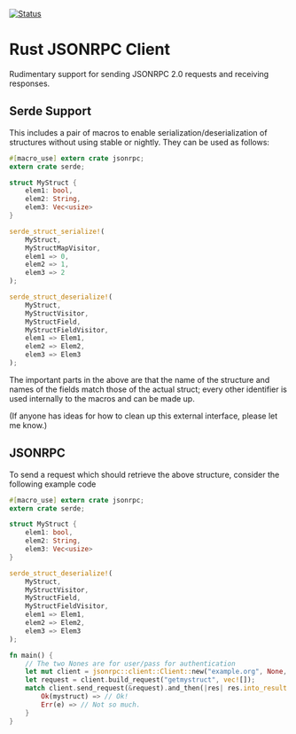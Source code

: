 [![Status](https://travis-ci.org/apoelstra/rust-jsonrpc.png?branch=master)](https://travis-ci.org/apoelstra/rust-json)

# Rust JSONRPC Client

Rudimentary support for sending JSONRPC 2.0 requests and receiving responses.

## Serde Support

This includes a pair of macros to enable serialization/deserialization of
structures without using stable or nightly. They can be used as follows:
```rust
#[macro_use] extern crate jsonrpc;
extern crate serde;

struct MyStruct {
    elem1: bool,
    elem2: String,
    elem3: Vec<usize>
}

serde_struct_serialize!(
    MyStruct,
    MyStructMapVisitor,
    elem1 => 0,
    elem2 => 1,
    elem3 => 2
);

serde_struct_deserialize!(
    MyStruct,
    MyStructVisitor,
    MyStructField,
    MyStructFieldVisitor,
    elem1 => Elem1,
    elem2 => Elem2,
    elem3 => Elem3
);
```
The important parts in the above are that the name of the structure and names
of the fields match those of the actual struct; every other identifier is used
internally to the macros and can be made up.

(If anyone has ideas for how to clean up this external interface, please let
me know.)

## JSONRPC

To send a request which should retrieve the above structure, consider the following
example code

```rust
#[macro_use] extern crate jsonrpc;
extern crate serde;

struct MyStruct {
    elem1: bool,
    elem2: String,
    elem3: Vec<usize>
}

serde_struct_deserialize!(
    MyStruct,
    MyStructVisitor,
    MyStructField,
    MyStructFieldVisitor,
    elem1 => Elem1,
    elem2 => Elem2,
    elem3 => Elem3
);

fn main() {
    // The two Nones are for user/pass for authentication
    let mut client = jsonrpc::client::Client::new("example.org", None, None);
    let request = client.build_request("getmystruct", vec![]);
    match client.send_request(&request).and_then(|res| res.into_result::<MyStruct>()) {
        Ok(mystruct) => // Ok!
        Err(e) => // Not so much.
    }
}

```

